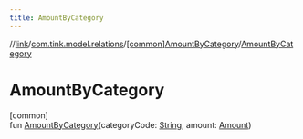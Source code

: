 ```yaml
---
title: AmountByCategory
---
```

//[link](../../../index.html)/[com.tink.model.relations](../index.html)/[[common]AmountByCategory](index.html)/[AmountByCategory](-amount-by-category.html)



# AmountByCategory



[common]\
fun [AmountByCategory](-amount-by-category.html)(categoryCode: [String](https://kotlinlang.org/api/latest/jvm/stdlib/kotlin/-string/index.html), amount: [Amount](../../com.tink.model.misc/[common]-amount/index.html))




